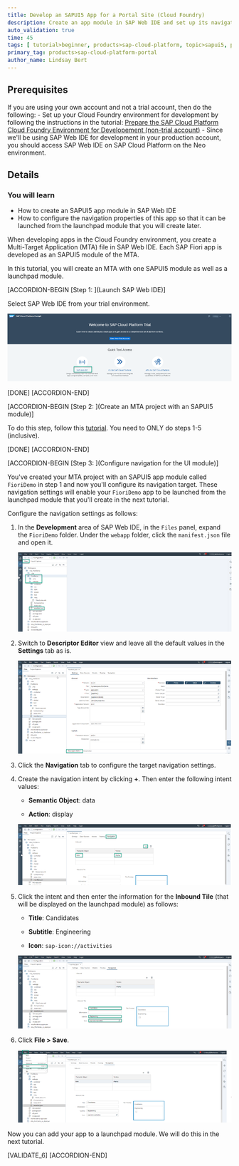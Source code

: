 ```yaml
---
title: Develop an SAPUI5 App for a Portal Site (Cloud Foundry)
description: Create an app module in SAP Web IDE and set up its navigation so that it can be used in a Portal site.
auto_validation: true
time: 45
tags: [ tutorial>beginner, products>sap-cloud-platform, topic>sapui5, products>sap-cloud-platform-for-the-cloud-foundry-environment, products>sap-fiori, products>sap-web-ide]
primary_tag: products>sap-cloud-platform-portal
author_name: Lindsay Bert
---
```


## Prerequisites
 If you are using your own account and not a trial account, then do the following:
    - Set up your Cloud Foundry environment for development by following the instructions in the tutorial: [Prepare the SAP Cloud Platform Cloud Foundry Environment for Developement (non-trial account)](https://developers.sap.com/tutorials/cp-portal-cloud-foundry-prepare-dev.html)
    - Since we'll be using SAP Web IDE for development in your production account, you should access SAP Web IDE on SAP Cloud Platform on the Neo environment.


## Details
### You will learn
  - How to create an SAPUI5 app module in SAP Web IDE
  - How to configure the navigation properties of this app so that it can be launched from the launchpad module that you will create later.

When developing apps in the Cloud Foundry environment, you create a Multi-Target Application (MTA) file in SAP Web IDE. Each SAP Fiori app is developed as an SAPUI5 module of the MTA.

In this tutorial, you will create an MTA with one SAPUI5 module as well as a launchpad module.


[ACCORDION-BEGIN [Step 1: ](Launch SAP Web IDE)]

Select SAP Web IDE from your trial environment.

![Launch SAP Web IDE](0_open_webide.png)

[DONE]
[ACCORDION-END]

[ACCORDION-BEGIN [Step 2: ](Create an MTA project with an SAPUI5 module)]

To do this step, follow this [tutorial](cp-cf-fioriapps-create). You need to ONLY do steps 1-5 (inclusive).


[DONE]
[ACCORDION-END]

[ACCORDION-BEGIN [Step 3: ](Configure navigation for the UI module)]

You've created your MTA project with an SAPUI5 app module called `FioriDemo` in step 1 and now you'll configure its navigation target. These navigation settings will enable your `FioriDemo` app to be launched from the launchpad module that you'll create in the next tutorial.

Configure the navigation settings as follows:

1. In the **Development** area of SAP Web IDE, in the `Files` panel, expand the `FioriDemo` folder. Under the `webapp` folder, click the  `manifest.json` file and open it.

    ![Open manifest](2_select_manifest_json.png)

2. Switch to **Descriptor Editor** view and leave all the default values in the **Settings** tab as is.

    ![Descriptor view](2_descriptor_editor.png)

3.  Click the **Navigation** tab to configure the target navigation settings.

4. Create the navigation intent by clicking **+**.  Then enter the following intent values:  

    -	**Semantic Object**: data

    -	**Action**: display

      ![Define an intent](3_define_intent_navigation.png)

4. Click the intent and then enter the information for the **Inbound Tile** (that will be displayed on the launchpad module) as follows:

    -	**Title**: Candidates

    -	**Subtitle**: Engineering

    -	**Icon**: `sap-icon://activities`

      ![Define tile properties](4_tile_properties.png)

5. Click **File > Save**.

    ![Save your settings](5_save_settings.png)

Now you can add your app to a launchpad module. We will do this in the next tutorial.

[VALIDATE_6]
[ACCORDION-END]
